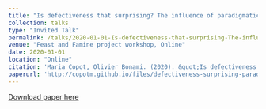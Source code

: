 ```yaml
---
title: "Is defectiveness that surprising? The influence of paradigmatic predictability on token frequency"
collection: talks
type: "Invited Talk"
permalink: /talks/2020-01-01-Is-defectiveness-that-surprising-The-influence-of-
venue: "Feast and Famine project workshop, Online"
date: 2020-01-01
location: "Online"
citation: 'Maria Copot, Olivier Bonami. (2020). &quot;Is defectiveness that surprising? The influence of paradigmatic predictability on token frequency&quot;. Feast and Famine project workshop, Online.'
paperurl: 'http://copotm.github.io/files/defectiveness-surprising-paradigmatic-predictability.pdf'
---
```


[Download paper here](http://copotm.github.io/files/defectiveness-surprising-paradigmatic-predictability.pdf)
